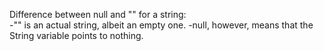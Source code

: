 Difference between null and "" for a string:</br>
-"" is an actual string, albeit an empty one.
-null, however, means that the String variable points to nothing.
